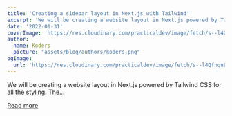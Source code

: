 ```yaml
---
title: 'Creating a sidebar layout in Next.js with Tailwind'
excerpt: 'We will be creating a website layout in Next.js powered by Tailwind CSS for all the styling.  The...'
date: '2022-01-31'
coverImage: 'https://res.cloudinary.com/practicaldev/image/fetch/s--l4QfnquL--/c_imagga_scale,f_auto,fl_progressive,h_420,q_auto,w_1000/https://dev-to-uploads.s3.amazonaws.com/uploads/articles/gnhm9n4loza1nti4hkfq.jpg'
author:
  name: Koders
  picture: "assets/blog/authors/koders.png"
ogImage:
  url: 'https://res.cloudinary.com/practicaldev/image/fetch/s--l4QfnquL--/c_imagga_scale,f_auto,fl_progressive,h_420,q_auto,w_1000/https://dev-to-uploads.s3.amazonaws.com/uploads/articles/gnhm9n4loza1nti4hkfq.jpg'
---
```


We will be creating a website layout in Next.js powered by Tailwind CSS for all the styling.  The...

[Read more](https://dev.to/dailydevtips1/creating-a-sidebar-layout-in-nextjs-with-tailwind-3692)
